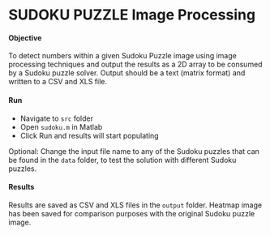 # SUDOKU PUZZLE Image Processing
#### Objective
To detect numbers within a given Sudoku Puzzle image using image processing techniques and output the results as a 2D array to be consumed by a Sudoku puzzle solver. Output should be a text (matrix format) and written to a CSV and XLS file.

#### Run
- Navigate to `src` folder
- Open `sudoku.m` in Matlab
- Click Run and results will start populating

Optional: Change the input file name to any of the Sudoku puzzles that can be found in the `data` folder, to test the solution with different Sudoku puzzles.

#### Results
Results are saved as CSV and XLS files in the `output` folder. Heatmap image has been saved for comparison purposes with the original Sudoku puzzle image.
